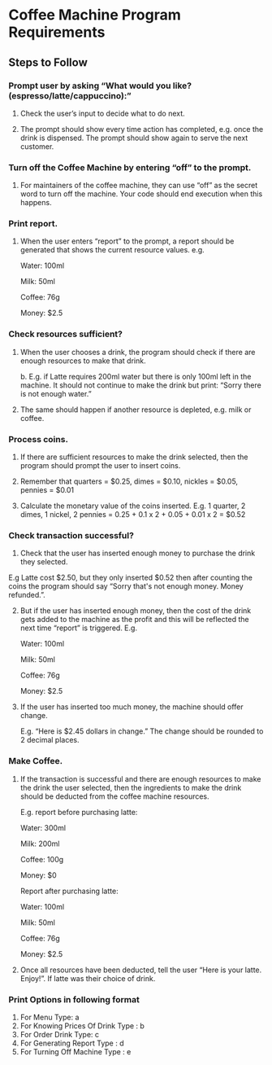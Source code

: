 #   Coffee Machine Program Requirements

## Steps to Follow

###  Prompt user by asking “What would you like? (espresso/latte/cappuccino):”

1. Check the user’s input to decide what to do next.

2. The prompt should show every time action has completed, e.g. once the drink is
dispensed. The prompt should show again to serve the next customer.


###  Turn off the Coffee Machine by entering “off” to the prompt.

1.   For maintainers of the coffee machine, they can use “off” as the secret word to turn off
the machine. Your code should end execution when this happens.


###  Print report.

1.  When the user enters “report” to the prompt, a report should be generated that shows
the current resource values. e.g.

    Water: 100ml

    Milk: 50ml
    
    Coffee: 76g
    
    Money: $2.5



### Check resources sufficient?

1. When the user chooses a drink, the program should check if there are enough
resources to make that drink.

    b. E.g. if Latte requires 200ml water but there is only 100ml left in the machine. It should
not continue to make the drink but print: “Sorry there is not enough water.”

2.  The same should happen if another resource is depleted, e.g. milk or coffee.



### Process coins.

1. If there are sufficient resources to make the drink selected, then the program should
prompt the user to insert coins.

2. Remember that quarters = $0.25, dimes = $0.10, nickles = $0.05, pennies = $0.01

3. Calculate the monetary value of the coins inserted. E.g. 1 quarter, 2 dimes, 1 nickel, 2
pennies = 0.25 + 0.1 x 2 + 0.05 + 0.01 x 2 = $0.52

### Check transaction successful?

1. Check that the user has inserted enough money to purchase the drink they selected.

E.g Latte cost $2.50, but they only inserted $0.52 then after counting the coins the
program should say “Sorry that's not enough money. Money refunded.”.


2. But if the user has inserted enough money, then the cost of the drink gets added to the
machine as the profit and this will be reflected the next time “report” is triggered. E.g.
    
    Water: 100ml
    
    Milk: 50ml
    
    Coffee: 76g
    
    Money: $2.5

3. If the user has inserted too much money, the machine should offer change.

    E.g. “Here is $2.45 dollars in change.” The change should be rounded to 2 decimal
places.

### Make Coffee.

1. If the transaction is successful and there are enough resources to make the drink the
user selected, then the ingredients to make the drink should be deducted from the
coffee machine resources.

    E.g. report before purchasing latte:

    Water: 300ml

    Milk: 200ml

    Coffee: 100g

    Money: $0

    Report after purchasing latte:

    Water: 100ml

    Milk: 50ml

    Coffee: 76g

    Money: $2.5

2. Once all resources have been deducted, tell the user “Here is your latte. Enjoy!”. If
latte was their choice of drink.


### Print Options in following format
1. For Menu Type:   a  
2.  For Knowing Prices Of Drink Type :    b
3.  For Order Drink  Type:    c
4.  For Generating Report Type :     d
5.  For Turning Off Machine Type :   e
